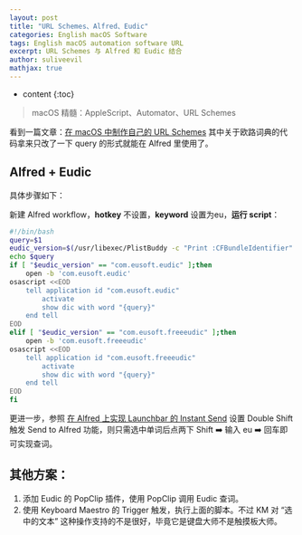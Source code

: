 ```yaml
---
layout: post
title: "URL Schemes、Alfred、Eudic"
categories: English macOS Software
tags: English macOS automation software URL
excerpt: URL Schemes 与 Alfred 和 Eudic 结合
author: suliveevil
mathjax: true
---
```


* content
{:toc}

> macOS 精髓：AppleScript、Automator、URL Schemes


看到一篇文章：[在 macOS 中制作自己的 URL Schemes](http://link.zhihu.com/?target=https%3A//sspai.com/post/44425) 其中关于欧路词典的代码拿来只改了一下 query 的形式就能在 Alfred 里使用了。

## Alfred + Eudic

具体步骤如下：

新建 Alfred workflow，**hotkey** 不设置，**keyword** 设置为eu，**运行 script**：

```bash
#!/bin/bash
query=$1
eudic_version=$(/usr/libexec/PlistBuddy -c "Print :CFBundleIdentifier" /Applications/Eudb_en.app/Contents/Info.plist)
echo $query
if [ "$eudic_version" == "com.eusoft.eudic" ];then
    open -b 'com.eusoft.eudic'
osascript <<EOD
    tell application id "com.eusoft.eudic"
        activate
        show dic with word "{query}"
    end tell
EOD
elif [ "$eudic_version" == "com.eusoft.freeeudic" ];then
    open -b 'com.eusoft.freeeudic'
osascript <<EOD
    tell application id "com.eusoft.freeeudic"
        activate
        show dic with word "{query}"
    end tell
EOD
fi
```

更进一步，参照 [在 Alfred 上实现 Launchbar 的 Instant Send](http://link.zhihu.com/?target=https%3A//sspai.com/post/46088) 设置 Double Shift 触发 Send to Alfred 功能，则只需选中单词后点两下 Shift ➡️ 输入 eu ➡️ 回车即可实现查词。

## 其他方案：

1.  添加 Eudic 的 PopClip 插件，使用 PopClip 调用 Eudic 查词。
2.  使用 Keyboard Maestro 的 Trigger 触发，执行上面的脚本。不过 KM 对 “选中的文本” 这种操作支持的不是很好，毕竟它是键盘大师不是触摸板大师。

